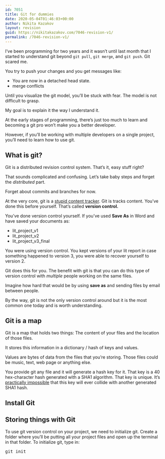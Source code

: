 ```yaml
---
id: 7051
title: Git for dummies
date: 2020-05-04T01:46:03+00:00
author: Nikita Kazakov
layout: revision
guid: https://nikitakazakov.com/7046-revision-v1/
permalink: /7046-revision-v1/
---
```

I&#8217;ve been programming for two years and it wasn&#8217;t until last month that I started to understand git beyond `git pull`, `git merge`, and `git push`. Git scared me.

You try to push your changes and you get messages like:

  * You are now in a detached head state.
  * merge conflicts

Until you visualize the git model, you&#8217;ll be stuck with fear. The model is not difficult to grasp. 

My goal is to explain it the way I understand it. 

At the early stages of programming, there&#8217;s just too much to learn and becoming a git pro won&#8217;t make you a better developer.

However, if you&#8217;ll be working with multiple developers on a single project, you&#8217;ll need to learn how to use git.

## What is git?

Git is a distributed revision control system. That&#8217;s it, easy stuff right?

That sounds complicated and confusing. Let&#8217;s take baby steps and forget the _distributed_ part.

Forget about commits and branches for now.

At the very core, git is a [stupid content tracker](https://git-scm.com/docs/git). Git is tracks content. You&#8217;ve done this before yourself. That&#8217;s called **version control.**

You&#8217;ve done version control yourself. If you&#8217;ve used **Save As** in Word and have saved your documents as:

  * lit\_project\_v1
  * lit\_project\_v2
  * lit\_project\_v3_final

You were using version control. You kept versions of your lit report in case something happened to version 3, you were able to recover yourself to version 2.

Git does this for you. The benefit with git is that you can do this type of version control with _multiple_ people working on the same files. 

Imagine how hard that would be by using **save as** and sending files by email between people.

By the way, git is not the only version control around but it is the most common one today and is worth understanding.

## Git is a map

Git is a map that holds two things: The content of your files and the location of those files. 

It stores this information in a dictionary / hash of keys and values.

Values are bytes of data from the files that you&#8217;re storing. Those files could be music, text, web page or anything else.

You provide git any file and it will generate a hash key for it. That key is a 40 hex-character hash generated with a SHA1 algorithm. That key is unique. It&#8217;s [practically impossible](https://security.stackexchange.com/a/29073) that this key will ever collide with another generated SHA1 hash.

## Install Git

## Storing things with Git

To use git version control on your project, we need to initialize git. Create a folder where you&#8217;ll be putting all your project files and open up the terminal in that folder. To initialize git, type in:

<pre class="EnlighterJSRAW" data-enlighter-language="generic" data-enlighter-theme="" data-enlighter-highlight="" data-enlighter-linenumbers="" data-enlighter-lineoffset="" data-enlighter-title="" data-enlighter-group="">git init</pre>